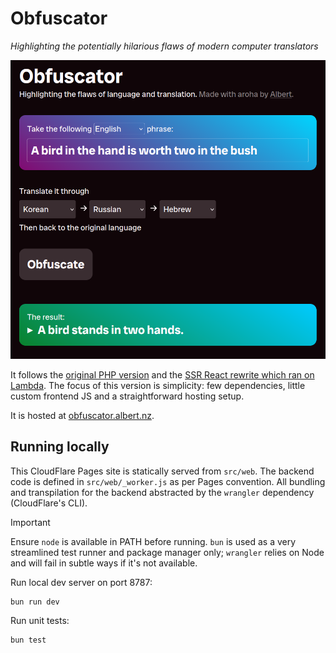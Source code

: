 # Obfuscator

_Highlighting the potentially hilarious flaws of modern computer translators_

![](./screenshot.png)

It follows the [original PHP version](https://github.com/albertnis/obfuscator) and the [SSR React rewrite which ran on Lambda](https://github.com/albertnis/obfuscator-serverless). The focus of this version is simplicity: few dependencies, little custom frontend JS and a straightforward hosting setup.

It is hosted at [obfuscator.albert.nz](https://obfuscator.albert.nz).

## Running locally

This CloudFlare Pages site is statically served from `src/web`. The backend code is defined in `src/web/_worker.js` as per Pages convention. All bundling and transpilation for the backend abstracted by the `wrangler` dependency (CloudFlare's CLI).

> [!IMPORTANT]
> Ensure `node` is available in PATH before running.
> `bun` is used as a very streamlined test runner and package manager only; `wrangler` relies on Node and will fail in subtle ways if it's not available.

Run local dev server on port 8787:

```shell
bun run dev
```

Run unit tests:

```shell
bun test
```
